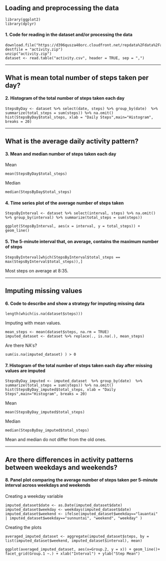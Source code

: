 ## Loading and preprocessing the data

```{r, echo=TRUE, results='hide', warning=FALSE, message=FALSE}
library(ggplot2)
library(dplyr)
```

#### 1. Code for reading in the dataset and/or processing the data


```{r}
download.file("https://d396qusza40orc.cloudfront.net/repdata%2Fdata%2Factivity.zip", destfile = "activity.zip")
unzip("activity.zip")
dataset <- read.table("activity.csv", header = TRUE, sep = ",")
```

-----

## What is mean total number of steps taken per day?


#### 2. Histogram of the total number of steps taken each day


```{r}
StepsByDay <- dataset %>% select(date, steps) %>% group_by(date)  %>% summarize(total_steps = sum(steps)) %>% na.omit()
hist(StepsByDay$total_steps, xlab = "Daily Steps",main="Histogram", breaks = 20)
```

-----

## What is the average daily activity pattern?


#### 3. Mean and median number of steps taken each day


Mean

```{r}
mean(StepsByDay$total_steps)
```

Median

```{r}
median(StepsByDay$total_steps)
```


#### 4. Time series plot of the average number of steps taken


```{r}
StepsByInterval <- dataset %>% select(interval, steps) %>% na.omit() %>% group_by(interval) %>% summarize(total_steps = sum(steps))

ggplot(StepsByInterval, aes(x = interval, y = total_steps)) + geom_line()
```


#### 5. The 5-minute interval that, on average, contains the maximum number of steps


```{r}
StepsByInterval[which(StepsByInterval$total_steps == max(StepsByInterval$total_steps)),]
```

Most steps on average at 8:35.

-----

## Imputing missing values


#### 6. Code to describe and show a strategy for imputing missing data


```{r}
length(which(is.na(dataset$steps)))
```

Imputing with mean values.

```{r}
mean_steps <- mean(dataset$steps, na.rm = TRUE)
imputed_dataset <- dataset %>% replace(., is.na(.), mean_steps)
```

Are there NA's?

```{r}
sum(is.na(imputed_dataset) ) > 0
```


#### 7. Histogram of the total number of steps taken each day after missing values are imputed


```{r}
StepsByDay_imputed <- imputed_dataset  %>% group_by(date)  %>% summarize(total_steps = sum(steps)) %>% na.omit()
hist(StepsByDay_imputed$total_steps, xlab = "Daily Steps",main="Histogram", breaks = 20)
```

Mean

```{r}
mean(StepsByDay_imputed$total_steps)
```

Median

```{r}
median(StepsByDay_imputed$total_steps)
```

Mean and median do not differ from the old ones.

-----

## Are there differences in activity patterns between weekdays and weekends?


#### 8. Panel plot comparing the average number of steps taken per 5-minute interval across weekdays and weekends


Creating a weekday variable

```{r}
imputed_dataset$date <- as.Date(imputed_dataset$date)
imputed_dataset$weekday <- weekdays(imputed_dataset$date)
imputed_dataset$weekend <- ifelse(imputed_dataset$weekday=="lauantai" | imputed_dataset$weekday=="sunnuntai", "weekend", "weekday" )
```

Creating the plots

```{r}
averaged_imputed_dataset <- aggregate(imputed_dataset$steps, by = list(imputed_dataset$weekend, imputed_dataset$interval), mean)

ggplot(averaged_imputed_dataset, aes(x=Group.2, y = x)) + geom_line()+
facet_grid(Group.1 ~.) + xlab("Interval") + ylab("Step Mean")
```
